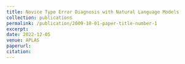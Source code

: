 ```yaml
---
title: Novice Type Error Diagnosis with Natural Language Models
collection: publications
permalink: /publication/2009-10-01-paper-title-number-1
excerpt: 
date: 2022-12-05
venue: APLAS
paperurl: 
citation: 
---
```

